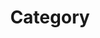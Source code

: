 ---
title: "Category"
layout: categories
permalink: /category/
author_profile: true
sidebar:
    nav : "docs"
sidebar_main: true
---